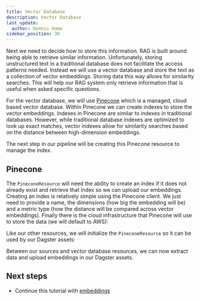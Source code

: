 ```yaml
---
title: Vector Database
description: Vector Database
last_update:
  author: Dennis Hume
sidebar_position: 30
---
```


Next we need to decide how to store this information. RAG is built around being able to retrieve similar information. Unfortunately, storing unstructured text in a traditional database does not facilitate the access patterns needed. Instead we will use a vector database and store the text as a collection of vector embeddings. Storing data this way allows for similarity searches. This will help our RAG system only retrieve information that is useful when asked specific questions.

For the vector database, we will use [Pinecone](https://www.pinecone.io/) which is a managed, cloud based vector database. Within Pinecone we can create indexes to store the vector embeddings. Indexes in Pinecone are similar to indexes in traditional databases. However, while traditional database indexes are optimized to look up exact matches, vector indexes allow for similarity searches based on the distance between high-dimension embeddings.

The next step in our pipeline will be creating this Pinecone resource to manage the index.

## Pinecone

The `PineconeResource` will need the ability to create an index if it does not already exist and retrieve that index so we can upload our embeddings. Creating an index is relatively simple using the Pinecone client. We just need to provide a name, the dimensions (how big the embedding will be) and a metric type (how the distance will be compared across vector embeddings). Finally there is the cloud infrastructure that Pinecone will use to store the data (we will default to AWS):

<CodeExample path="project_ask_ai_dagster/project_ask_ai_dagster/resources/pinecone.py" language="python" lineStart="7" lineEnd="28"/>

Like our other resources, we will initialize the `PineconeResource` so it can be used by our Dagster assets:

<CodeExample path="project_ask_ai_dagster/project_ask_ai_dagster/resources/pinecone.py" language="python" lineStart="30" lineEnd="33"/>

Between our sources and vector database resources, we can now extract data and upload embeddings in our Dagster assets.

## Next steps

- Continue this tutorial with [embeddings](embeddings)

